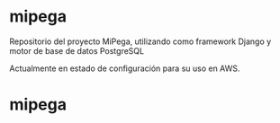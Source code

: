 mipega
======

Repositorio del proyecto MiPega, utilizando como framework Django y motor de base de datos PostgreSQL

Actualmente en estado de configuración para su uso en AWS.
# mipega
